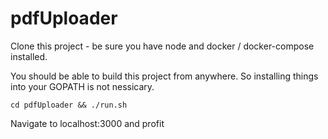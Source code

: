 # pdfUploader

Clone this project - be sure you have node and docker / docker-compose installed.

You should be able to build this project from anywhere. So installing things into your GOPATH is not nessicary.

```
cd pdfUploader && ./run.sh
```

Navigate to localhost:3000 and profit
